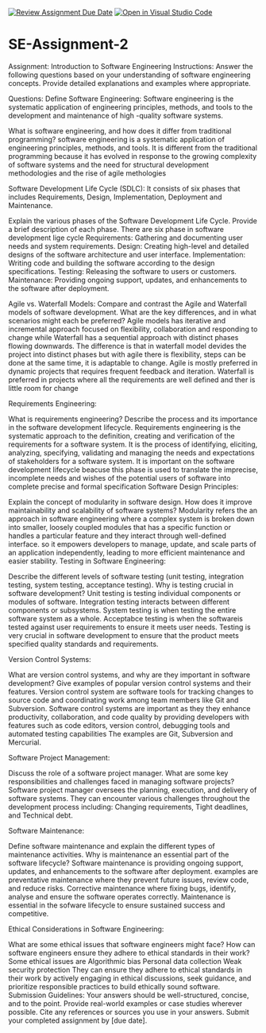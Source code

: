 [![Review Assignment Due Date](https://classroom.github.com/assets/deadline-readme-button-24ddc0f5d75046c5622901739e7c5dd533143b0c8e959d652212380cedb1ea36.svg)](https://classroom.github.com/a/-ucQIGTc)
[![Open in Visual Studio Code](https://classroom.github.com/assets/open-in-vscode-718a45dd9cf7e7f842a935f5ebbe5719a5e09af4491e668f4dbf3b35d5cca122.svg)](https://classroom.github.com/online_ide?assignment_repo_id=15246556&assignment_repo_type=AssignmentRepo)
# SE-Assignment-2
Assignment: Introduction to Software Engineering
Instructions:
Answer the following questions based on your understanding of software engineering concepts. Provide detailed explanations and examples where appropriate.

Questions:
Define Software Engineering:
Software engineering is the systematic application of engineering principles, methods, and tools to the development and maintenance of high -quality software systems. 

What is software engineering, and how does it differ from traditional programming?
software engineering is a systematic application of engineering principles, methods, and tools. It is different from the traditional programming because it has evolved in response to the growing complexity of software systems and the need for structural development methodologies and the rise of agile methologies 

Software Development Life Cycle (SDLC):
It consists of six phases that includes Requirements, Design, Implementation, Deployment and Maintenance.

Explain the various phases of the Software Development Life Cycle. Provide a brief description of each phase. 
There are six phase in software development lige cycle
Requirements: Gathering and documenting user needs and system requirements.
Design: Creating high-level and detailed designs of the software architecture and user interface.
Implementation: Writing code and building the software according to the design specifications.
Testing: Releasing the software to users or customers.
Maintenance: Providing ongoing support, updates, and enhancements to the software after deployment.

Agile vs. Waterfall Models:
Compare and contrast the Agile and Waterfall models of software development. What are the key differences, and in what scenarios might each be preferred?
Agile models has iterative and incremental approach focused on flexibility, collaboration and responding to change while Waterfall has a sequential approach with distinct phases flowing downwards.
The difference is that in waterfall model devides the project into distinct phases but with agile there is flexibility, steps can be done at the same time, it is adaptable to change.
Agile is mostly preferred in dynamic projects that requires frequent feedback and iteration. Waterfall is preferred in projects where all the requirements are well defined and ther is little room for change 

Requirements Engineering:

What is requirements engineering? Describe the process and its importance in the software development lifecycle.
Requirements engineering is the systematic approach to the definition, creating  and verification of the requirements for a software system.
It is the process of identifying, eliciting, analyzing, specifying, validating and managing the needs and expectations of stakeholders for a software system.
It is important on the software development lifecycle beacuse this phase is used to translate the imprecise, incomplete needs and wishes of the potential users of software into complete precise and formal specification 
Software Design Principles:

Explain the concept of modularity in software design. How does it improve maintainability and scalability of software systems?
Modularity refers the an approach in software engineering where a complex system is broken down into smaller, loosely coupled modules that has a specific function or handles a particular feature and they interact through well-defined interface. so it empowers developers to manage, update, and scale parts of an application independently, leading to more efficient maintenance and easier stability.
Testing in Software Engineering:

Describe the different levels of software testing (unit testing, integration testing, system testing, acceptance testing). Why is testing crucial in software development?
Unit testing is testing individual components or modules of software.
Integration testing interacts between different components or subsystems.
System testing is when testing the entire software system as a whole.
Acceptabce testing  is when the softwareis tested against user requirements to ensure it meets user needs.
Testing is very crucial in software development to ensure that the product meets specified quality standards and requirements.

Version Control Systems:

What are version control systems, and why are they important in software development? Give examples of popular version control systems and their features.
Version control system are software tools for tracking changes to source code and coordinating work among team members like Git and Subversion.
Software control systems are important as they they enhance productivity, collaboration, and  code quality by providing developers with features such as code editors, version control, debugging tools and automated testing capabilities 
The examples are Git, Subversion and Mercurial.

Software Project Management:

Discuss the role of a software project manager. What are some key responsibilities and challenges faced in managing software projects?
Software project manager oversees the planning, execution, and delivery of software systems. 
They can encounter various challenges throughout the development process including:
Changing  requirements, Tight deadlines, and Technical debt.

Software Maintenance:

Define software maintenance and explain the different types of maintenance activities. Why is maintenance an essential part of the software lifecycle?
Software maintenance is providing ongoing support, updates, and enhancements to the software after deployment.
examples are 
preventative maintenance where they prevent future issues, review code, and reduce risks.
Corrective maintenance where fixing bugs, identify, analyse and ensure the software operates correctly.
Maintenance is essential in the sofware lifecycle to ensure sustained success and competitive.

Ethical Considerations in Software Engineering:

What are some ethical issues that software engineers might face? How can software engineers ensure they adhere to ethical standards in their work?
 Some ethical issues are Algorithmic bias
 Personal data collection 
 Weak security protection 
 They can ensure they adhere to ethical standards in their work by actively engaging in ethical discussions, seek guidance, and prioritize responsible practices to build ethically sound software.
Submission Guidelines:
Your answers should be well-structured, concise, and to the point.
Provide real-world examples or case studies wherever possible.
Cite any references or sources you use in your answers.
Submit your completed assignment by [due date].
